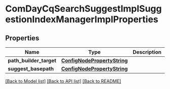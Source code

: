 # ComDayCqSearchSuggestImplSuggestionIndexManagerImplProperties

## Properties
Name | Type | Description | Notes
------------ | ------------- | ------------- | -------------
**path_builder_target** | [**ConfigNodePropertyString**](ConfigNodePropertyString.md) |  | [optional] 
**suggest_basepath** | [**ConfigNodePropertyString**](ConfigNodePropertyString.md) |  | [optional] 

[[Back to Model list]](../README.md#documentation-for-models) [[Back to API list]](../README.md#documentation-for-api-endpoints) [[Back to README]](../README.md)


